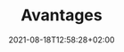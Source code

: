 ---
title: "Avantages"
date: 2021-08-18T12:58:28+02:00
tags: []
featured_image: ""
description: "Index de avantages"
---